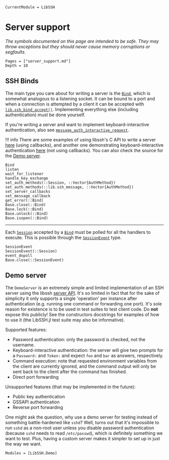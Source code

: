```@meta
CurrentModule = LibSSH
```

# Server support

*The symbols documented on this page are intended to be safe. They may throw
exceptions but they should never cause memory corruptions or segfaults.*

```@contents
Pages = ["server_support.md"]
Depth = 10
```

## SSH Binds

The main type you care about for writing a server is the [`Bind`](@ref), which
is somewhat analogous to a listening socket. It can be bound to a port and when
a connection is attempted by a client it can be accepted with
[`lib.ssh_bind_accept()`](@ref). Implementing everything else (including
authentication) must be done yourself.

If you're writing a server and want to implement keyboard-interactive
authentication, also see [`message_auth_interactive_request`](@ref).

!!! info
    There are some examples of using libssh's C API to write a server
    [here](https://gitlab.com/libssh/libssh-mirror/-/blob/master/examples/samplesshd-cb.c)
    (using callbacks), and another one demonstrating keyboard-interactive
    authentication
    [here](https://gitlab.com/libssh/libssh-mirror/-/blob/master/examples/samplesshd-kbdint.c)
    (not using callbacks). You can also check the source for the [Demo server](@ref).

```@docs
Bind
listen
wait_for_listener
handle_key_exchange
set_auth_methods(::Session, ::Vector{AuthMethod})
set_auth_methods(::lib.ssh_message, ::Vector{AuthMethod})
set_server_callbacks
set_message_callback
get_error(::Bind)
Base.close(::Bind)
Base.lock(::Bind)
Base.unlock(::Bind)
Base.isopen(::Bind)
```

---

Each [`Session`](@ref) accepted by a [`Bind`](@ref) must be polled for all the
handlers to execute. This is possible through the [`SessionEvent`](@ref) type.

```@docs
SessionEvent
SessionEvent(::Session)
event_dopoll
Base.close(::SessionEvent)
```

## Demo server

The `DemoServer` is an extremely simple and limited implementation of an SSH
server using the libssh [server
API](https://api.libssh.org/stable/group__libssh__server.html). It's so limited
in fact that for the sake of simplicity it only supports a single 'operation'
per instance after authentication (e.g. running one command or forwarding one
port). It's sole reason for existence is to be used in test suites to test
client code. Do **not** expose this publicly! See the constructors docstrings
for examples of how to use it (the LibSSH.jl test suite may also be
informative).

Supported features:
- Password authentication: only the password is checked, not the username.
- Keyboard-interactive authentication: the server will give two prompts for a
  `Password:` and `Token:` and expect `foo` and `bar` as answers, respectively.
- Command execution: note that requested environment variables from the client
  are currently ignored, and the command output will only be sent back to the
  client after the command has finished.
- Direct port forwarding

Unsupported features (that may be implemented in the future):
- Public key authentication
- GSSAPI authentication
- Reverse port forwarding

One might ask the question, why use a demo server for testing instead of
something battle-hardened like `sshd`? Well, turns out that it's impossible to
run `sshd` as a non-root user unless you disable password authentication
(because `sshd` needs to read `/etc/passwd`), which is definitely something we
want to test. Plus, having a custom server makes it simpler to set up in just
the way we want.

```@autodocs
Modules = [LibSSH.Demo]
```
